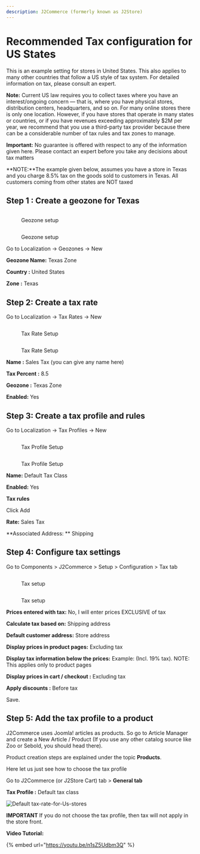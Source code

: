 ```yaml
---
description: J2Commerce (formerly known as J2Store)
---
```


# Recommended Tax configuration for US States

This is an example setting for stores in United States. This also applies to many other countries that follow a US style of tax system. For detailed information on tax, please consult an expert.

**Note:** Current US law requires you to collect taxes where you have an interest/ongoing concern — that is, where you have physical stores, distribution centers, headquarters, and so on. For many online stores there is only one location. However, if you have stores that operate in many states or countries, or if you have revenues exceeding approximately $2M per year, we recommend that you use a third-party tax provider because there can be a considerable number of tax rules and tax zones to manage.

**Important:** No guarantee is offered with respect to any of the information given here. Please contact an expert before you take any decisions about tax matters

\*\*NOTE:\*\*The example given below, assumes you have a store in Texas and you charge 8.5% tax on the goods sold to customers in Texas. All customers coming from other states are NOT taxed

## Step 1 : Create a geozone for Texas <a href="#step-1--create-a-geozone-for-texas" id="step-1--create-a-geozone-for-texas"></a>

<figure><img src="../.gitbook/assets/tax7.webp" alt=""><figcaption><p>Geozone setup</p></figcaption></figure>

<figure><img src="../.gitbook/assets/tax8.webp" alt=""><figcaption><p>Geozone setup</p></figcaption></figure>

Go to Localization -> Geozones -> New

**Geozone Name:** Texas Zone

**Country :** United States

**Zone :** Texas

## Step 2: Create a tax rate <a href="#step-2-create-a-tax-rate" id="step-2-create-a-tax-rate"></a>

Go to Localization -> Tax Rates -> New

<figure><img src="../.gitbook/assets/tax6.webp" alt=""><figcaption><p>Tax Rate Setup</p></figcaption></figure>

<figure><img src="../.gitbook/assets/tax9.webp" alt=""><figcaption><p>Tax Rate Setup</p></figcaption></figure>

**Name :** Sales Tax (you can give any name here)

**Tax Percent :** 8.5

**Geozone :** Texas Zone

**Enabled:** Yes

## Step 3: Create a tax profile and rules <a href="#step-3-create-a-tax-profile-and-rules" id="step-3-create-a-tax-profile-and-rules"></a>

Go to Localization -> Tax Profiles -> New

<figure><img src="../.gitbook/assets/tax4.webp" alt=""><figcaption><p>Tax Profile Setup</p></figcaption></figure>

<figure><img src="../.gitbook/assets/tax5.webp" alt=""><figcaption><p>Tax Profile Setup</p></figcaption></figure>

**Name:** Default Tax Class

**Enabled:** Yes

**Tax rules**

Click Add

**Rate:** Sales Tax

\*\*Associated Address: \*\* Shipping

## Step 4: Configure tax settings <a href="#step-4-configure-tax-settings" id="step-4-configure-tax-settings"></a>

Go to Components > J2Commerce > Setup > Configuration > Tax tab

<figure><img src="../.gitbook/assets/tax2 (1).webp" alt=""><figcaption><p>Tax setup</p></figcaption></figure>

<figure><img src="../.gitbook/assets/tax3.webp" alt=""><figcaption><p>Tax setup</p></figcaption></figure>

**Prices entered with tax:** No, I will enter prices EXCLUSIVE of tax

**Calculate tax based on:** Shipping address

**Default customer address:** Store address

**Display prices in product pages:** Excluding tax

**Display tax information below the prices:** Example: (Incl. 19% tax). NOTE: This applies only to product pages

**Display prices in cart / checkout :** Excluding tax

**Apply discounts :** Before tax

Save.

## Step 5: Add the tax profile to a product <a href="#step-5-create-a-product-and-choose-the-tax-profile" id="step-5-create-a-product-and-choose-the-tax-profile"></a>

J2Commerce uses Joomla! articles as products. So go to Article Manager and create a New Article / Product (If you use any other catalog source like Zoo or Sebold, you should head there).

Product creation steps are explained under the topic **Products**.

Here let us just see how to choose the tax profile

Go to J2Commerce (or J2Store Cart) tab  > **General tab**

**Tax Profile :** Default tax class

![Default tax-rate-for-Us-stores](../.gitbook/assets/tax1.webp)

**IMPORTANT** If you do not choose the tax profile, then tax will not apply in the store front.

**Video Tutorial:**

{% embed url="https://youtu.be/n1sZ5Udbm3Q" %}

